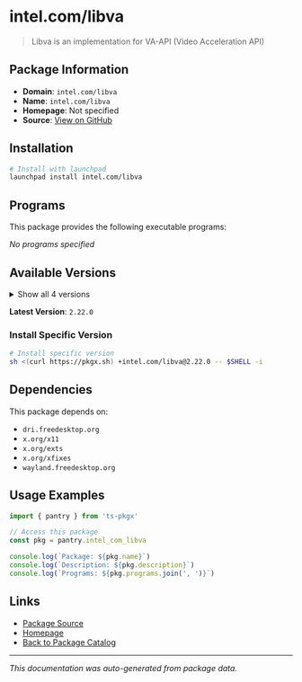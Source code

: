 # intel.com/libva

> Libva is an implementation for VA-API (Video Acceleration API)

## Package Information

- **Domain**: `intel.com/libva`
- **Name**: `intel.com/libva`
- **Homepage**: Not specified
- **Source**: [View on GitHub](https://github.com/pkgxdev/pantry/tree/main/projects/intel.com/libva/package.yml)

## Installation

```bash
# Install with launchpad
launchpad install intel.com/libva
```

## Programs

This package provides the following executable programs:

*No programs specified*

## Available Versions

<details>
<summary>Show all 4 versions</summary>

- `2.22.0`, `2.21.0`, `2.20.0`, `2.19.0`

</details>

**Latest Version**: `2.22.0`

### Install Specific Version

```bash
# Install specific version
sh <(curl https://pkgx.sh) +intel.com/libva@2.22.0 -- $SHELL -i
```

## Dependencies

This package depends on:

- `dri.freedesktop.org`
- `x.org/x11`
- `x.org/exts`
- `x.org/xfixes`
- `wayland.freedesktop.org`

## Usage Examples

```typescript
import { pantry } from 'ts-pkgx'

// Access this package
const pkg = pantry.intel_com_libva

console.log(`Package: ${pkg.name}`)
console.log(`Description: ${pkg.description}`)
console.log(`Programs: ${pkg.programs.join(', ')}`)
```

## Links

- [Package Source](https://github.com/pkgxdev/pantry/tree/main/projects/intel.com/libva/package.yml)
- [Homepage](#)
- [Back to Package Catalog](../package-catalog.md)

---

*This documentation was auto-generated from package data.*
